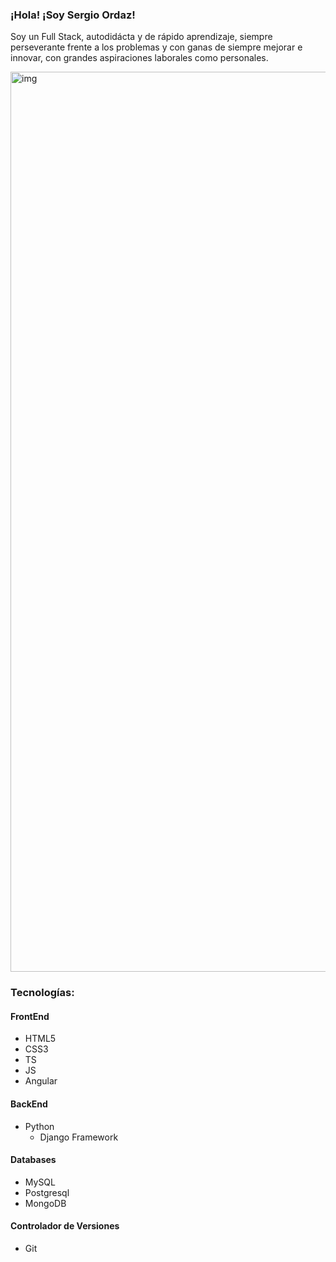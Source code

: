 ### ¡Hola! ¡Soy Sergio Ordaz!

Soy un Full Stack, autodidácta y de rápido aprendizaje, siempre perseverante frente a los problemas y con ganas de siempre mejorar e innovar, con grandes aspiraciones laborales como personales.


<img width="1440" alt="img" src="https://user-images.githubusercontent.com/26535083/166566917-469438d7-aa65-46c1-8684-97d32f4f77af.png">


### Tecnologías:
#### FrontEnd
* HTML5
* CSS3
* TS
* JS
* Angular

#### BackEnd
* Python
  * Django Framework

#### Databases
* MySQL
* Postgresql
* MongoDB

#### Controlador de Versiones
* Git
